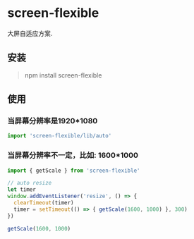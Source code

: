 # screen-flexible
大屏自适应方案.

## 安装

> npm install screen-flexible

## 使用

### 当屏幕分辨率是1920*1080

```js
import 'screen-flexible/lib/auto'
```

### 当屏幕分辨率不一定，比如: 1600*1000

```js
import { getScale } from 'screen-flexible'

// auto resize
let timer
window.addEventListener('resize', () => {
  clearTimeout(timer)
  timer = setTimeout(() => { getScale(1600, 1000) }, 300)
})

getScale(1600, 1000)
```
